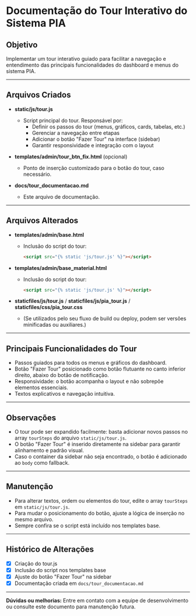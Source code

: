 # Documentação do Tour Interativo do Sistema PIA

## Objetivo
Implementar um tour interativo guiado para facilitar a navegação e entendimento das principais funcionalidades do dashboard e menus do sistema PIA.

---

## Arquivos Criados

- **static/js/tour.js**
  - Script principal do tour. Responsável por:
    - Definir os passos do tour (menus, gráficos, cards, tabelas, etc.)
    - Gerenciar a navegação entre etapas
    - Adicionar o botão "Fazer Tour" na interface (sidebar)
    - Garantir responsividade e integração com o layout

- **templates/admin/tour_btn_fix.html** (opcional)
  - Ponto de inserção customizado para o botão do tour, caso necessário.

- **docs/tour_documentacao.md**
  - Este arquivo de documentação.

---

## Arquivos Alterados

- **templates/admin/base.html**
  - Inclusão do script do tour:
    ```html
    <script src="{% static 'js/tour.js' %}"></script>
    ```

- **templates/admin/base_material.html**
  - Inclusão do script do tour:
    ```html
    <script src="{% static 'js/tour.js' %}"></script>
    ```

- **staticfiles/js/tour.js** / **staticfiles/js/pia_tour.js** / **staticfiles/css/pia_tour.css**
  - (Se utilizados pelo seu fluxo de build ou deploy, podem ser versões minificadas ou auxiliares.)

---

## Principais Funcionalidades do Tour
- Passos guiados para todos os menus e gráficos do dashboard.
- Botão "Fazer Tour" posicionado como botão flutuante no canto inferior direito, abaixo do botão de notificação.
- Responsividade: o botão acompanha o layout e não sobrepõe elementos essenciais.
- Textos explicativos e navegação intuitiva.

---

## Observações
- O tour pode ser expandido facilmente: basta adicionar novos passos no array `tourSteps` do arquivo `static/js/tour.js`.
- O botão "Fazer Tour" é inserido diretamente na sidebar para garantir alinhamento e padrão visual.
- Caso o container da sidebar não seja encontrado, o botão é adicionado ao `body` como fallback.

---

## Manutenção
- Para alterar textos, ordem ou elementos do tour, edite o array `tourSteps` em `static/js/tour.js`.
- Para mudar o posicionamento do botão, ajuste a lógica de inserção no mesmo arquivo.
- Sempre confira se o script está incluído nos templates base.

---

## Histórico de Alterações
- [x] Criação do tour.js
- [x] Inclusão do script nos templates base
- [x] Ajuste do botão "Fazer Tour" na sidebar
- [x] Documentação criada em `docs/tour_documentacao.md`

---

**Dúvidas ou melhorias:**
Entre em contato com a equipe de desenvolvimento ou consulte este documento para manutenção futura.
